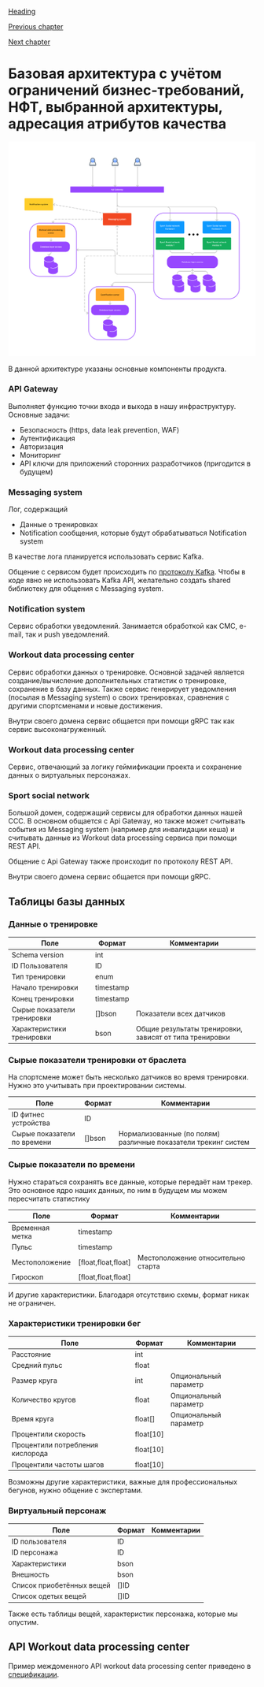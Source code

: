 [Heading](../heading.md)

[Previous chapter](12-use-cases.md)

[Next chapter](14-representation.md)


# Базовая архитектура с учётом ограничений бизнес-требований, НФТ, выбранной архитектуры, адресация атрибутов качества


![Architecture](../data/architecture.png "Architecture")

В данной архитектуре указаны основные компоненты продукта.

### API Gateway
Выполняет функцию точки входа и выхода в нашу инфраструктуру.
Основные задачи:
* Безопасность (https, data leak prevention, WAF)
* Аутентификация
* Авторизация
* Мониторинг
* API ключи для приложений сторонних разработчиков (пригодится в будущем)

### Messaging system
Лог, содержащий 
* Данные о тренировках
* Notification сообщения, которые будут обрабатываться Notification system

В качестве лога планируется использовать сервис Kafka.

Общение с сервисом будет происходить по [протоколу Kafka](https://kafka.apache.org/0100/protocol.html). Чтобы в коде явно не использовать Kafka API, желательно создать shared библиотеку для общения с Messaging system.

### Notification system
Сервис обработки уведомлений. Занимается обработкой как СМС, e-mail, так и push уведомлений.

### Workout data processing center

Сервис обработки данных о тренировке. Основной задачей является создание/вычисление дополнительных статистик о тренировке, сохранение в базу данных. Также сервис генерирует уведомления (посылая в Messaging system) о своих тренировках, сравнения с другими спортсменами и новые достижения.

Внутри своего домена сервис общается при помощи gRPC так как сервис высоконагруженный.

### Workout data processing center

Сервис, отвечающий за логику геймификации проекта и сохранение данных о виртуальных персонажах.


### Sport social network

Большой домен, содержащий сервисы для обработки данных нашей ССС. В основном общается с Api Gateway, но также может считывать события из Messaging system (например для инвалидации кеша) и считывать данные из Workout data processing сервиса при помощи REST API.

Общение с Api Gateway также происходит по протоколу REST API.

Внутри своего домена сервис общается при помощи gRPC.


## Таблицы базы данных

### Данные о тренировке

| Поле | Формат | Комментарии |
|------|---------|------------|
|Schema version| int | |
|ID Пользователя| ID | |
|Тип тренировки| enum |
|Начало тренировки| timestamp | |
|Конец тренировки| timestamp | |
|Сырые показатели тренировки | []bson | Показатели всех датчиков
|Характеристики тренировки| bson | Общие результаты тренировки, зависят от типа тренировки |


### Сырые показатели тренировки от браслета

На спортсмене может быть несколько датчиков во время тренировки. Нужно это учитывать при проектировании системы.

| Поле | Формат | Комментарии |
|------|---------|------------|
| ID фитнес устройства | ID |
|Сырые показатели по времени | []bson | Нормализованные (по полям) различные показатели трекинг систем |

### Сырые показатели по времени

Нужно стараться сохранять все данные, которые передаёт нам трекер. Это основное ядро наших данных, по ним в будущем мы можем пересчитать статистику

| Поле | Формат | Комментарии |
|------|---------|------------|
|Временная метка| timestamp |
|Пульс | timestamp |
|Местоположение| [float,float,float] | Местоположение относительно старта
|Гироскоп| [float,float,float] |

И другие характеристики. Благодаря отсутствию схемы, формат никак не ограничен.



### Характеристики тренировки бег

| Поле | Формат | Комментарии |
|------|---------|------------|
|Расстояние| int |
|Средний пульс| float |
|Размер круга| int | Опциональный параметр
|Количество кругов| float | Опциональный параметр
|Время круга| float[] | Опциональный параметр
|Процентили скорость| float[10] | |
|Процентили потребления кислорода|float[10] | |
|Процентили частоты шагов|float[10] | |

Возможны другие характеристики, важные для профессиональных бегунов, нужно общение с экспертами.


### Виртуальный персонаж

| Поле | Формат | Комментарии |
|------|---------|------------|
|ID пользователя| ID |
|ID персонажа| ID |
|Характеристики| bson |
|Внешность| bson |
|Список приобетённых вещей| []ID |
|Список одетых вещей| []ID |

Также есть таблицы вещей, характеристик персонажа, которые мы опустим.



## API Workout data processing center

Пример междоменного API workout data processing center приведено в [спецификации](../data/workout-openapi.yaml).
